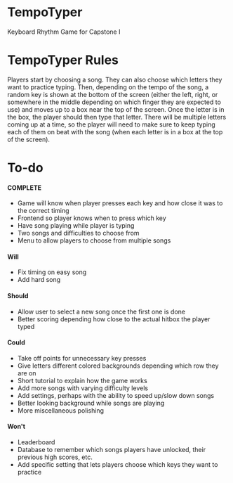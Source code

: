 # TempoTyper
Keyboard Rhythm Game for Capstone I


# TempoTyper Rules
Players start by choosing a song. They can also choose which letters they want to practice typing. Then, depending on the tempo of the song, a random key is shown at the bottom of the screen (either the left, right, or somewhere in the middle depending on which finger they are expected to use) and moves up to a box near the top of the screen. Once the letter is in the box, the player should then type that letter. There will be multiple letters coming up at a time, so the player will need to make sure to keep typing each of them on beat with the song (when each letter is in a box at the top of the screen).


# To-do
#### COMPLETE
- Game will know when player presses each key and how close it was to the correct timing
- Frontend so player knows when to press which key
- Have song playing while player is typing
- Two songs and difficulties to choose from
- Menu to allow players to choose from multiple songs
#### Will
- Fix timing on easy song
- Add hard song
#### Should
- Allow user to select a new song once the first one is done
- Better scoring depending how close to the actual hitbox the player typed
#### Could
- Take off points for unnecessary key presses
- Give letters different colored backgrounds depending which row they are on
- Short tutorial to explain how the game works
- Add more songs with varying difficulty levels
- Add settings, perhaps with the ability to speed up/slow down songs
- Better looking background while songs are playing
- More miscellaneous polishing
#### Won't
- Leaderboard
- Database to remember which songs players have unlocked, their previous high scores, etc.
- Add specific setting that lets players choose which keys they want to practice
